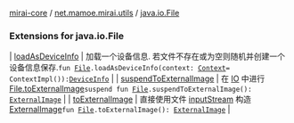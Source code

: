 [mirai-core](../../index.md) / [net.mamoe.mirai.utils](../index.md) / [java.io.File](./index.md)

### Extensions for java.io.File

| [loadAsDeviceInfo](load-as-device-info.md) | 加载一个设备信息. 若文件不存在或为空则随机并创建一个设备信息保存.`fun `[`File`](https://docs.oracle.com/javase/6/docs/api/java/io/File.html)`.loadAsDeviceInfo(context: `[`Context`](../-context/index.md)` = ContextImpl()): `[`DeviceInfo`](../-device-info/index.md) |
| [suspendToExternalImage](suspend-to-external-image.md) | 在 [IO](#) 中进行 [File.toExternalImage](to-external-image.md)`suspend fun `[`File`](https://docs.oracle.com/javase/6/docs/api/java/io/File.html)`.suspendToExternalImage(): `[`ExternalImage`](../-external-image/index.md) |
| [toExternalImage](to-external-image.md) | 直接使用文件 [inputStream](https://kotlinlang.org/api/latest/jvm/stdlib/kotlin.io/java.io.-file/input-stream.html) 构造 [ExternalImage](../-external-image/index.md)`fun `[`File`](https://docs.oracle.com/javase/6/docs/api/java/io/File.html)`.toExternalImage(): `[`ExternalImage`](../-external-image/index.md) |

